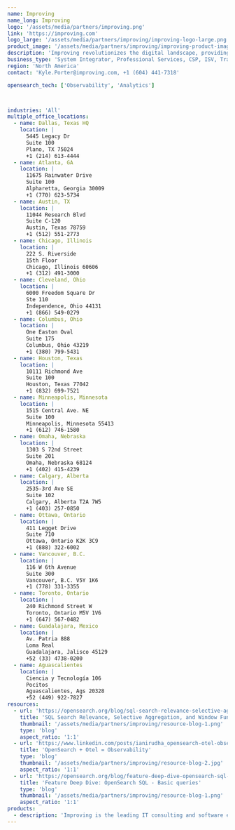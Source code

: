 ```yaml
---
name: Improving
name_long: Improving
logo: '/assets/media/partners/improving.png'
link: 'https://improving.com'
logo_large: '/assets/media/partners/improving/improving-logo-large.png'
product_image: '/assets/media/partners/improving/improving-product-image.png'
description: 'Improving revolutionizes the digital landscape, providing cutting-edge IT consulting, dynamic software development, and comprehensive agile training globally. Our trailblazing solutions empower our clients to conquer tactical and strategic goals, propelling them to unparalleled success in a relentlessly competitive and ever-evolving market. Join us on the journey to unprecedented heights.'
business_type: 'System Integrator, Professional Services, CSP, ISV, Training'
region: 'North America'
contact: 'Kyle.Porter@improving.com, +1 (604) 441-7318'

opensearch_tech: ['Observability', 'Analytics']



industries: 'All'
multiple_office_locations:
  - name: Dallas, Texas HQ
    location: |
      5445 Legacy Dr
      Suite 100
      Plano, TX 75024
      +1 (214) 613-4444
  - name: Atlanta, GA
    location: |
      11675 Rainwater Drive
      Suite 100
      Alpharetta, Georgia 30009
      +1 (770) 623-5734
  - name: Austin, TX
    location: |
      11044 Research Blvd
      Suite C-120
      Austin, Texas 78759
      +1 (512) 551-2773
  - name: Chicago, Illinois
    location: |
      222 S. Riverside
      15th Floor
      Chicago, Illinois 60606
      +1 (312) 491-3000
  - name: Cleveland, Ohio
    location: |
      6000 Freedom Square Dr
      Ste 110
      Independence, Ohio 44131
      +1 (866) 549-0279
  - name: Columbus, Ohio
    location: |
      One Easton Oval
      Suite 175
      Columbus, Ohio 43219
      +1 (380) 799-5431
  - name: Houston, Texas
    location: |
      10111 Richmond Ave
      Suite 100
      Houston, Texas 77042
      +1 (832) 699-7521
  - name: Minneapolis, Minnesota
    location: |
      1515 Central Ave. NE
      Suite 100
      Minneapolis, Minnesota 55413
      +1 (612) 746-1580
  - name: Omaha, Nebraska
    location: |
      1303 S 72nd Street
      Suite 201
      Omaha, Nebraska 68124
      +1 (402) 415-4239
  - name: Calgary, Alberta
    location: |
      2535-3rd Ave SE
      Suite 102
      Calgary, Alberta T2A 7W5
      +1 (403) 257-0850
  - name: Ottawa, Ontario
    location: |
      411 Legget Drive
      Suite 710
      Ottawa, Ontario K2K 3C9
      +1 (888) 322-6002
  - name: Vancouver, B.C.
    location: |
      116 W 6th Avenue
      Suite 300
      Vancouver, B.C. V5Y 1K6
      +1 (778) 331-3355
  - name: Toronto, Ontario
    location: |
      240 Richmond Street W
      Toronto, Ontario M5V 1V6
      +1 (647) 567-0482
  - name: Guadalajara, Mexico
    location: |
      Av. Patria 888
      Loma Real
      Guadalajara, Jalisco 45129
      +52 (33) 4738-0200
  - name: Aguascalientes
    location: |
      Ciencia y Tecnología 106
      Pocitos
      Aguascalientes, Ags 20328
      +52 (449) 922-7827
resources:
  - url: 'https://opensearch.org/blog/sql-search-relevance-selective-aggregation-and-window-functions-in-OpenSearch/'
    title: 'SQL Search Relevance, Selective Aggregation, and Window Functions in OpenSearch'
    thumbnail: '/assets/media/partners/improving/resource-blog-1.png'
    type: 'blog'
    aspect_ratio: '1:1'
  - url: 'https://www.linkedin.com/posts/ianirudha_opensearch-otel-observability-activity-7069920836727574529-0GgC/?utm_source=share&utm_medium=member_desktop'
    title: 'OpenSearch + Otel = Observability'
    type: 'blog'
    thumbnail: '/assets/media/partners/improving/resource-blog-2.jpg'
    aspect_ratio: '1:1'
  - url: 'https://opensearch.org/blog/feature-deep-dive-opensearch-sql-basic-queries/'
    title: 'Feature Deep Dive: OpenSearch SQL - Basic queries'
    type: 'blog'
    thumbnail: '/assets/media/partners/improving/resource-blog-1.png'
    aspect_ratio: '1:1'
products:
  - description: 'Improving is the leading IT consulting and software engineering company in North America. We help enterprises and organizations solve their most complex technology challenges through modern software development, technology consulting, agile training, and team augmentation services. Whether your business needs to understand the impact of a new initiative, deploy a new application, or partner with a trusted firm that can assimilate into your team, Improving is here to help! We are dedicated to educating and supporting your business each step of the way.'
---
```


